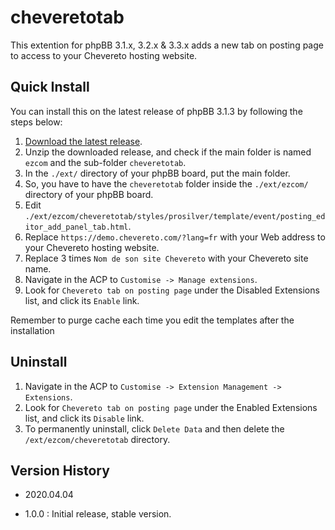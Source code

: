 # cheveretotab
This extention for phpBB 3.1.x, 3.2.x & 3.3.x adds a new tab on posting page to access to your Chevereto hosting website.

## Quick Install
You can install this on the latest release of phpBB 3.1.3 by following the steps below:

1. [Download the latest release](https://git.ezcom-fr.com).
2. Unzip the downloaded release, and check if the main folder is named `ezcom` and the sub-folder `cheveretotab`.
3. In the `./ext/` directory of your phpBB board, put the main folder.
4. So, you have to have the `cheveretotab` folder inside the `./ext/ezcom/` directory of your phpBB board.
5. Edit `./ext/ezcom/cheveretotab/styles/prosilver/template/event/posting_editor_add_panel_tab.html`.
6. Replace `https://demo.chevereto.com/?lang=fr` with your Web address to your Chevereto hosting website.
7. Replace 3 times `Nom de son site Chevereto` with your Chevereto site name.
7. Navigate in the ACP to `Customise -> Manage extensions`.
6. Look for `Chevereto tab on posting page` under the Disabled Extensions list, and click its `Enable` link.


Remember to purge cache each time you edit the templates after the installation

## Uninstall

1. Navigate in the ACP to `Customise -> Extension Management -> Extensions`.
2. Look for `Chevereto tab on posting page` under the Enabled Extensions list, and click its `Disable` link.
3. To permanently uninstall, click `Delete Data` and then delete the `/ext/ezcom/cheveretotab` directory.

## Version History

- 2020.04.04

 - 1.0.0 : Initial release, stable version.
